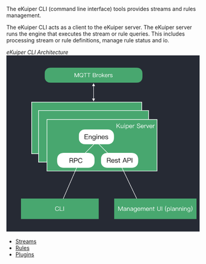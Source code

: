 The eKuiper CLI (command line interface) tools provides streams and rules management. 

The eKuiper CLI acts as a client to the eKuiper server. The eKuiper server runs the engine that executes the stream or rule queries. This includes processing stream or rule definitions, manage rule status and io.

*eKuiper CLI Architecture*
![CLI Arch](./resources/arch.png)

- [Streams](streams.md)
- [Rules](rules.md)
- [Plugins](plugins.md)

